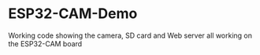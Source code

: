 # ESP32-CAM-Demo
Working code showing the camera, SD card and Web server all working on the ESP32-CAM board
